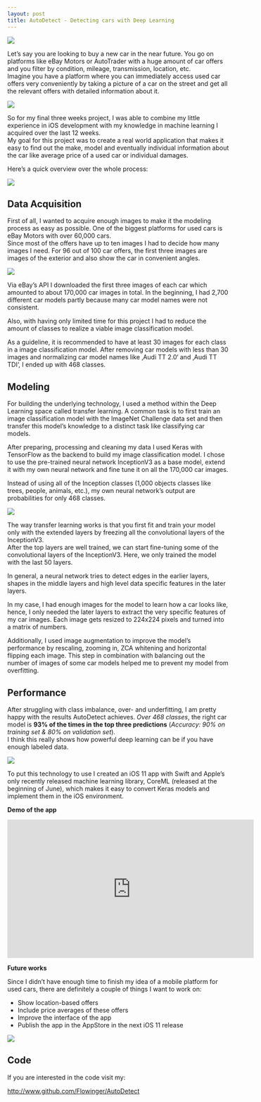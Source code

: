 ```yaml
---
layout: post
title: AutoDetect - Detecting cars with Deep Learning
---
```


<img src='{{ site.url }}/images/AD_1.png' align='middle' />

Let’s say you are looking to buy a new car in the near future. You go on platforms like eBay Motors or AutoTrader with a huge amount of car offers and you filter by condition, mileage, transmission, location, etc.  
Imagine you have a platform where you can immediately access used car offers very conveniently by taking a picture of a car on the street and get all the relevant offers with detailed information about it.  

<img src='{{ site.url }}/images/ebayMotors1.png' align='middle' />

So for my final three weeks project, I was able to combine my little experience in iOS development with my knowledge in machine learning I acquired over the last 12 weeks.  
My goal for this project was to create a real world application that makes it easy to find out the make, model and eventually individual information about the car like average price of a used car or individual damages.

Here’s a quick overview over the whole process:  

<img src='{{ site.url }}/images/AD_3.png' align='middle' />  


<h2>Data Acquisition</h2>

First of all, I wanted to acquire enough images to make it the modeling process as easy as possible. One of the biggest platforms for used cars is eBay Motors with over 60,000 cars.  
Since most of the offers have up to ten images I had to decide how many images I need. For 96 out of 100 car offers, the first three images are images of the exterior and also show the car in convenient angles.

<img src='{{ site.url }}/images/ebayMotors2.png' align='middle' />

Via eBay’s API I downloaded the first three images of each car which amounted to about 170,000 car images in total. In the beginning, I had 2,700 different car models partly because many car model names were not consistent.  

Also, with having only limited time for this project I had to reduce the amount of classes to realize a viable image classification model.  

As a guideline, it is recommended to have at least 30 images for each class in a image classification model. After removing car models with less than 30 images and normalizing car model names like ‚Audi TT 2.0‘ and ‚Audi TT TDI‘, I ended up with 468 classes.

<h2>Modeling</h2>

For building the underlying technology, I used a method within the Deep Learning space called transfer learning. A common task is to first train an image classification model with the ImageNet Challenge data set and then transfer this model’s knowledge to a distinct task like classifying car models.  

After preparing, processing and cleaning my data I used Keras with TensorFlow as the backend to build my image classification model. I chose to use the pre-trained neural network InceptionV3 as a base model, extend it with my own neural network and fine tune it on all the 170,000 car images.  

 Instead of using all of the Inception classes (1,000 objects classes like trees, people, animals, etc.), my own neural network’s output are probabilities for only 468 classes.

<img src='{{ site.url }}/images/AD_2.png' align='middle' />

The way transfer learning works is that you first fit and train your model only with the extended layers by freezing all the convolutional layers of the InceptionV3.  
After the top layers are well trained, we can start fine-tuning some of the convolutional layers of the InceptionV3. Here, we only trained the model with the last 50 layers.  

In general, a neural network tries to detect edges in the earlier layers, shapes in the middle layers and high level data specific features in the later layers.  

In my case, I had enough images for the model to learn how a car looks like, hence, I only needed the later layers to extract the very specific features of my car images. Each image gets resized to 224x224 pixels and turned into a matrix of numbers.  

Additionally, I used image augmentation to improve the model’s performance by rescaling, zooming in, ZCA whitening and horizontal flipping each image. This step in combination with balancing out the number of images of some car models helped me to prevent my model from overfitting.  

<h2>Performance</h2>  


After struggling with class imbalance, over- and underfitting, I am pretty happy with the results AutoDetect achieves. <i>Over 468 classes</i>, the right car model is <b>93% of the times in the top three predictions</b> (<i>Accuracy: 90% on training set &  80% on validation set</i>).  
 I think this really shows how powerful deep learning can be if you have enough labeled data.

<img src='{{ site.url }}/images/AD_4.png' align='middle' />

To put this technology to use I created an iOS 11 app with Swift and Apple’s only recently released machine learning library, CoreML (released at the beginning of June), which makes it easy to convert Keras models and implement them in the iOS environment.

<b>Demo of the app</b>

<iframe width="560" height="315" src="https://www.youtube.com/embed/_CNRriH_qtA" frameborder="0" allowfullscreen></iframe>

<b>Future works</b>

Since I didn’t have enough time to finish my idea of a mobile platform for used cars, there are definitely a couple of things I want to work on:
- Show location-based offers
- Include price averages of these offers
- Improve the interface of the app
- Publish the app in the AppStore in the next iOS 11 release  


<img src='{{ site.url }}/images/AD_5.png' align='middle' />

<h2>Code</h2>  

If you are interested in the code visit my:  

http://www.github.com/Flowinger/AutoDetect

